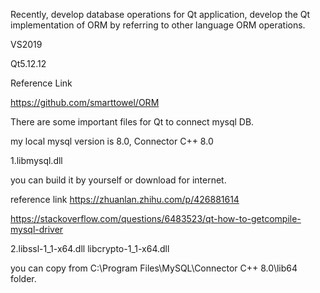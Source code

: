 Recently, develop database operations for Qt application,  develop the  Qt implementation of ORM by referring to other language ORM operations.

VS2019

Qt5.12.12

Reference Link

https://github.com/smarttowel/ORM


There are some important files for Qt to connect mysql DB.

my local mysql version is 8.0, Connector C++ 8.0

1.libmysql.dll

  you can build it by yourself or download for internet.
  
  reference link
  https://zhuanlan.zhihu.com/p/426881614
  
  https://stackoverflow.com/questions/6483523/qt-how-to-getcompile-mysql-driver
                 
2.libssl-1_1-x64.dll libcrypto-1_1-x64.dll 

  you can copy from C:\Program Files\MySQL\Connector C++ 8.0\lib64 folder.
  
  

